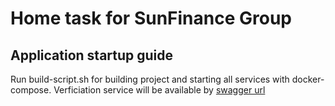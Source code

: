 # Home task for SunFinance Group

## Application startup guide

Run build-script.sh for building project and starting all services with docker-compose. Verficiation service will be available by [swagger url](http://localhost:8080/verification/swagger-ui.html)
